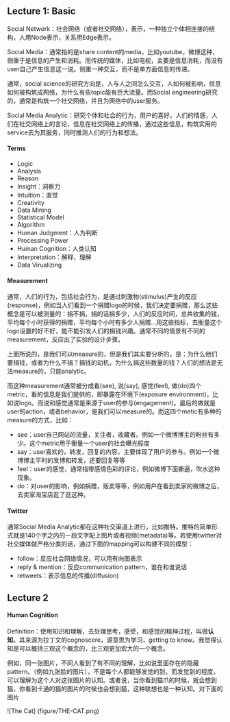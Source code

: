 ## Lecture 1: Basic
Social Network：社会网络（或者社交网络），表示，一种独立个体相连接的结构，人用Node表示，关系用Edge表示。

Social Media：通常指的是share content的media，比如youtube，微博这种，侧重于是信息的产生和消耗。而传统的媒体，比如电视，主要是信息消耗，而没有user自己产生信息这一说。侧重一种交互，而不是单方面信息的传递。

通常，social science的研究方向是，人与人之间怎么交互，人如何被影响，信息如何被构筑成网络，为什么有些topic能有巨大流量。而Social engineering研究的，通常是构筑一个社交网络，并且为网络中的user服务。

Social Media Analytic：研究个体和社会的行为，用户的喜好，人们的情感，人们在社交网络上的言论，信息在社交网络上的传播，通过这些信息，构筑实用的service去为其服务，同时推测人们的行为和想法。

#### Terms
* Logic
* Analysis
* Reason
* Insight：洞察力
* Intuition：直觉
* Creativity
* Data Mining
* Statistical Model
* Algorithm
* Human Judgment：人为判断
* Processing Power
* Human Cognition：人类认知
* Interpretation：解释，理解
* Data Virualizing

#### Measurement
通常，人们的行为，包括社会行为，是通过刺激物(stimulus)产生的反应(response)，例如当人们看到一个捐赠logo的时候，我们决定要捐赠，那么这些概念是可以被测量的：捐不捐，捐的话捐多少，人们的反应时间，总共收集的钱，平均每个小时获得的捐赠，平均每个小时有多少人捐赠...用这些指标，去衡量这个logo设置的好不好，能不能引发人们的捐钱兴趣。通常不同的情景有不同的measurement，反应出了实验的设计步骤。

上面所说的，是我们可以measure的，但是我们其实要分析的，是：为什么他们要捐钱，或者为什么不捐？捐钱的动机，为什么捐这些数量的钱？人们的想法是无法measure的，只能analytic。

而这种measurement通常被分成看(see), 说(say), 感觉(feel), 做(do)四个metric，看的信息是我们提供的，即暴露在环境下(exposure environment)，比如说logo。而说和感觉通常是来源于user的参与(engagement)。最后的做就是user的action，或者behavior，是我们可以measure的。而这四个metic有多种的measure的方式，比如：
* see：user自己网站的流量，关注者，收藏者。例如一个微博博主的粉丝有多少。这个metric用于衡量一个user的社会曝光程度
* say：user喜欢的，转发，回复的内容，主要体现了用户的参与。例如一个微博博主平时的发博和转发，还要回复等等
* feel：user的感觉，通常指带感情色彩的评论，例如微博下面撕逼，吹水这种现象。
* do：对user的影响，例如捐赠，贩卖等等，例如用户在看到卖家的微博之后，去卖家淘宝店逛了逛这种。

#### Twitter
通常Social Media Analytic都在这种社交渠道上进行，比如推特。推特的简单形式就是140个字之内的一段文字配上图片或者视频(metadata)等。若使用twitter对社交媒体做严格分类的话，通过下面的mapping可以构建不同的模型：
* follow：反应社会网络情况，可以用有向图表示
* reply & mention：反应communication pattern，谁在和谁说话
* retweets：表示信息的传播(diffusion)


## Lecture 2

#### Human Cognition
Definition：使用知识和理解，去处理思考，感受，和感觉的精神过程，叫做**认知**。其来源为拉丁文的cognoscere，源意思为学习，getting to know。我觉得认知是可以概括三观这个概念的，比三观更加宏大的一个概念。

例如，同一张图片，不同人看到了有不同的理解，比如说里面存在的隐藏pattern。（例如九张脸的图片），不是每个人都能够发觉的到，而发觉到的程度，可以理解为这个人对这张图片的认知。或者说，当你看到猫爪的时候，就会想到猫，你看到卡通的猫的图片的时候也会想到猫，这种联想也是一种认知。对下面的图片

![The Cat] 
(figure/THE-CAT.png)












